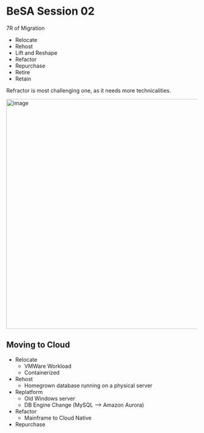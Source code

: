 # BeSA  Session 02

7R of Migration 
- Relocate 
- Rehost
- Lift and Reshape
- Refactor
- Repurchase
- Retire
- Retain

Refractor  is most challenging one, as it needs more technicalities.

<img width="1098" height="604" alt="image" src="https://github.com/user-attachments/assets/2f3347ac-cd2d-407e-9007-85b7c038900b" />



## Moving to Cloud 
- Relocate 
  - VMWare Workload 
  - Containerized
- Rehost
  - Homegrown database running on a physical server
- Replatform
  - Old Windows server
  - DB Engine Change (MySQL --> Amazon Aurora)
- Refactor 
  - Mainframe to Cloud Native 
- Repurchase